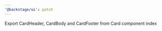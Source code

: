 ```yaml
---
'@backstage/ui': patch
---
```


Export CardHeader, CardBody and CardFooter from Card component index
